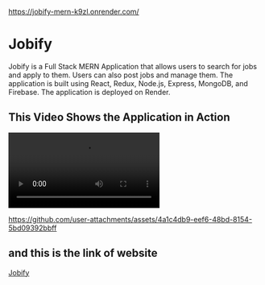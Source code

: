 https://jobify-mern-k9zl.onrender.com/


# Jobify

Jobify is a Full Stack MERN Application that allows users to search for jobs and apply to them. Users can also post jobs and manage them. The application is built using React, Redux, Node.js, Express, MongoDB, and Firebase. The application is deployed on Render.


## This Video Shows the Application in Action

![Jobify](./show/Jobify%20Recording.mp4)

https://github.com/user-attachments/assets/4a1c4db9-eef6-48bd-8154-5bd09392bbff





## and this is the link of website

[Jobify](https://jobify-mern-k9zl.onrender.com/)
